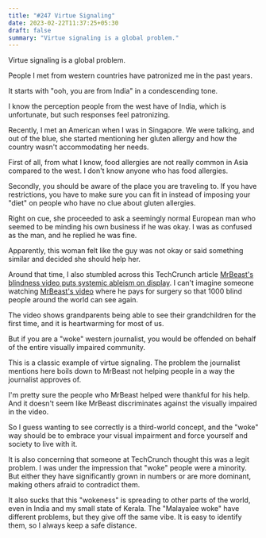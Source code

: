```yaml
---
title: "#247 Virtue Signaling"
date: 2023-02-22T11:37:25+05:30
draft: false
summary: "Virtue signaling is a global problem."
---
```


Virtue signaling is a global problem.

People I met from western countries have patronized me in the past years.

It starts with "ooh, you are from India" in a condescending tone.

I know the perception people from the west have of India, which is unfortunate, but such responses feel patronizing.

Recently, I met an American when I was in Singapore. We were talking, and out of the blue, she started mentioning her gluten allergy and how the country wasn't accommodating her needs.

First of all, from what I know, food allergies are not really common in Asia compared to the west. I don't know anyone who has food allergies.

Secondly, you should be aware of the place you are traveling to. If you have restrictions, you have to make sure you can fit in instead of imposing your "diet" on people who have no clue about gluten allergies.

Right on cue, she proceeded to ask a seemingly normal European man who seemed to be minding his own business if he was okay. I was as confused as the man, and he replied he was fine.

Apparently, this woman felt like the guy was not okay or said something similar and decided she should help her.

Around that time, I also stumbled across this TechCrunch article [MrBeast\'s blindness video puts systemic ableism on display](https://techcrunch.com/2023/02/10/mrbeasts-blindness-video-puts-systemic-ableism-on-display/). I can't imagine someone watching [MrBeast\'s video](https://www.youtube.com/watch?v=TJ2ifmkGGus) where he pays for surgery so that 1000 blind people around the world can see again.

The video shows grandparents being able to see their grandchildren for the first time, and it is heartwarming for most of us.

But if you are a "woke" western journalist, you would be offended on behalf of the entire visually impaired community.

This is a classic example of virtue signaling. The problem the journalist mentions here boils down to MrBeast not helping people in a way the journalist approves of.

I'm pretty sure the people who MrBeast helped were thankful for his help. And it doesn't seem like MrBeast discriminates against the visually impaired in the video.

So I guess wanting to see correctly is a third-world concept, and the "woke" way should be to embrace your visual impairment and force yourself and society to live with it.

It is also concerning that someone at TechCrunch thought this was a legit problem. I was under the impression that "woke" people were a minority. But either they have significantly grown in numbers or are more dominant, making others afraid to contradict them.

It also sucks that this "wokeness" is spreading to other parts of the world, even in India and my small state of Kerala. The "Malayalee woke" have different problems, but they give off the same vibe. It is easy to identify them, so I always keep a safe distance.
